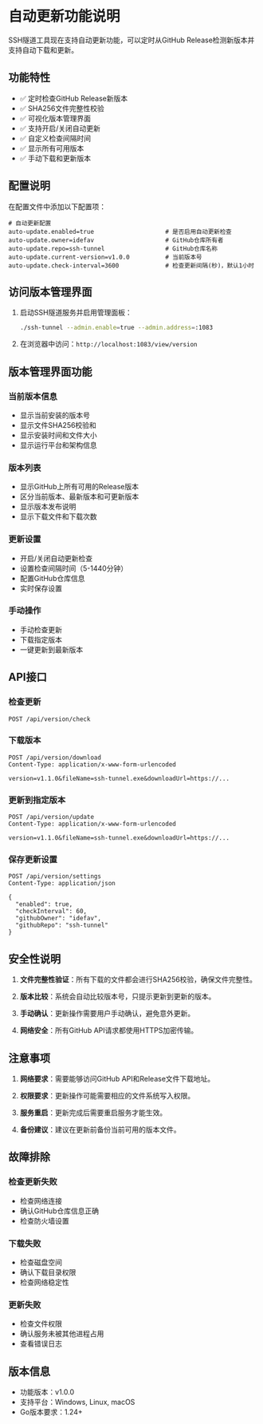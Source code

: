 # 自动更新功能说明

SSH隧道工具现在支持自动更新功能，可以定时从GitHub Release检测新版本并支持自动下载和更新。

## 功能特性

- ✅ 定时检查GitHub Release新版本
- ✅ SHA256文件完整性校验
- ✅ 可视化版本管理界面
- ✅ 支持开启/关闭自动更新
- ✅ 自定义检查间隔时间
- ✅ 显示所有可用版本
- ✅ 手动下载和更新版本

## 配置说明

在配置文件中添加以下配置项：

```properties
# 自动更新配置
auto-update.enabled=true                    # 是否启用自动更新检查
auto-update.owner=idefav                    # GitHub仓库所有者
auto-update.repo=ssh-tunnel                 # GitHub仓库名称
auto-update.current-version=v1.0.0          # 当前版本号
auto-update.check-interval=3600             # 检查更新间隔(秒)，默认1小时
```

## 访问版本管理界面

1. 启动SSH隧道服务并启用管理面板：
   ```bash
   ./ssh-tunnel --admin.enable=true --admin.address=:1083
   ```

2. 在浏览器中访问：`http://localhost:1083/view/version`

## 版本管理界面功能

### 当前版本信息
- 显示当前安装的版本号
- 显示文件SHA256校验和
- 显示安装时间和文件大小
- 显示运行平台和架构信息

### 版本列表
- 显示GitHub上所有可用的Release版本
- 区分当前版本、最新版本和可更新版本
- 显示版本发布说明
- 显示下载文件和下载次数

### 更新设置
- 开启/关闭自动更新检查
- 设置检查间隔时间（5-1440分钟）
- 配置GitHub仓库信息
- 实时保存设置

### 手动操作
- 手动检查更新
- 下载指定版本
- 一键更新到最新版本

## API接口

### 检查更新
```
POST /api/version/check
```

### 下载版本
```
POST /api/version/download
Content-Type: application/x-www-form-urlencoded

version=v1.1.0&fileName=ssh-tunnel.exe&downloadUrl=https://...
```

### 更新到指定版本
```
POST /api/version/update
Content-Type: application/x-www-form-urlencoded

version=v1.1.0&fileName=ssh-tunnel.exe&downloadUrl=https://...
```

### 保存更新设置
```
POST /api/version/settings
Content-Type: application/json

{
  "enabled": true,
  "checkInterval": 60,
  "githubOwner": "idefav",
  "githubRepo": "ssh-tunnel"
}
```

## 安全性说明

1. **文件完整性验证**：所有下载的文件都会进行SHA256校验，确保文件完整性。

2. **版本比较**：系统会自动比较版本号，只提示更新到更新的版本。

3. **手动确认**：更新操作需要用户手动确认，避免意外更新。

4. **网络安全**：所有GitHub API请求都使用HTTPS加密传输。

## 注意事项

1. **网络要求**：需要能够访问GitHub API和Release文件下载地址。

2. **权限要求**：更新操作可能需要相应的文件系统写入权限。

3. **服务重启**：更新完成后需要重启服务才能生效。

4. **备份建议**：建议在更新前备份当前可用的版本文件。

## 故障排除

### 检查更新失败
- 检查网络连接
- 确认GitHub仓库信息正确
- 检查防火墙设置

### 下载失败
- 检查磁盘空间
- 确认下载目录权限
- 检查网络稳定性

### 更新失败
- 检查文件权限
- 确认服务未被其他进程占用
- 查看错误日志

## 版本信息

- 功能版本：v1.0.0
- 支持平台：Windows, Linux, macOS
- Go版本要求：1.24+
